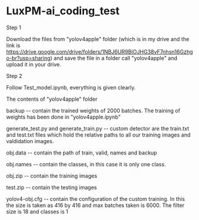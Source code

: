# LuxPM-ai_coding_test


Step 1 

Download the files from "yolov4apple" folder (which is in my drive and the link is https://drive.google.com/drive/folders/1NBJ6UR9BiOJHG38vF7nhsn16Gzhgo-br?usp=sharing) and save the file in a folder call "yolov4apple" and upload it in your drive.

Step 2

Follow Test_model.ipynb, everything is given clearly. 






The contents of "yolov4apple" folder

backup -- contain the trained weights of 2000 batches. The training of weights has been done in "yolov4apple.ipynb"

generate_test.py and generate_train.py -- custom detector are the train.txt and test.txt files which hold the relative paths to all our training images and valdidation                                             images.

obj.data -- contain the path of train, valid, names and backup

obj.names --  contain the classes, in this case it is only one class. 

obj.zip -- contain the training images 

test.zip -- contain the testing images 

yolov4-obj.cfg --  contain the configuration of the custom training.  In this the size is taken as 416 by 416 and max batches taken is 6000. The filter size is 18 and                      classes is 1


